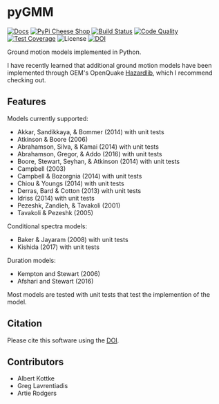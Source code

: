 # pyGMM

[![Docs](https://readthedocs.org/projects/pygmm/badge/?version=latest)](https://pygmm.readthedocs.io/en/latest/?badge=latest)
[![PyPi Cheese
Shop](https://img.shields.io/pypi/v/pygmm.svg)](https://pypi.org/project/pygmm/)
[![Build
Status](https://github.com/arkottke/pygmm/actions/workflows/python-app.yml/badge.svg)](https://github.com/arkottke/pygmm/actions/workflows/python-app.yml)
[![Code
Quality](https://api.codacy.com/project/badge/Grade/abc9878c890143c8b590e6f3602056b7)](https://app.codacy.com/gh/arkottke/pygmm/dashboard)
[![Test
Coverage](https://api.codacy.com/project/badge/Coverage/abc9878c890143c8b590e6f3602056b7)](https://app.codacy.com/gh/arkottke/pygmm/dashboard)
![License](https://img.shields.io/badge/license-MIT-blue.svg)
[![DOI](https://zenodo.org/badge/53176693.svg)](https://zenodo.org/badge/latestdoi/53176693)

Ground motion models implemented in Python.

I have recently learned that additional ground motion models have been
implemented through GEM\'s OpenQuake
[Hazardlib](https://github.com/gem/oq-hazardlib), which I recommend
checking out.

## Features

Models currently supported:

-   Akkar, Sandikkaya, & Bommer (2014) with unit tests
-   Atkinson & Boore (2006)
-   Abrahamson, Silva, & Kamai (2014) with unit tests
-   Abrahamson, Gregor, & Addo (2016) with unit tests
-   Boore, Stewart, Seyhan, & Atkinson (2014) with unit tests
-   Campbell (2003)
-   Campbell & Bozorgnia (2014) with unit tests
-   Chiou & Youngs (2014) with unit tests
-   Derras, Bard & Cotton (2013) with unit tests
-   Idriss (2014) with unit tests
-   Pezeshk, Zandieh, & Tavakoli (2001)
-   Tavakoli & Pezeshk (2005)

Conditional spectra models:

-   Baker & Jayaram (2008) with unit tests
-   Kishida (2017) with unit tests

Duration models:

-   Kempton and Stewart (2006)
-   Afshari and Stewart (2016)

Most models are tested with unit tests that test the implemention of the
model.

## Citation

Please cite this software using the
[DOI](https://zenodo.org/badge/latestdoi/53176693).

## Contributors

-   Albert Kottke
-   Greg Lavrentiadis
-   Artie Rodgers
